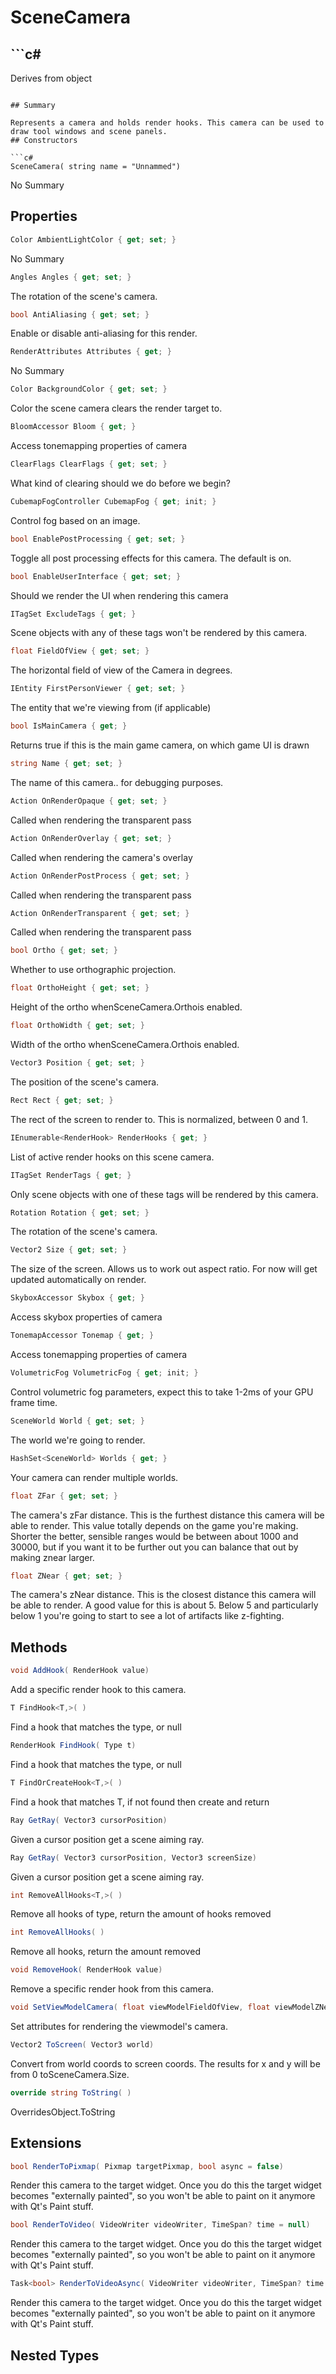 # SceneCamera

## ```c#
Derives from object
```

## Summary

Represents a camera and holds render hooks. This camera can be used to draw tool windows and scene panels.
## Constructors

```c#
SceneCamera( string name = "Unnammed") 
```
No Summary
## Properties

```c#
Color AmbientLightColor { get; set; } 
```
No Summary
```c#
Angles Angles { get; set; } 
```
The rotation of the scene's camera.
```c#
bool AntiAliasing { get; set; } 
```
Enable or disable anti-aliasing for this render.
```c#
RenderAttributes Attributes { get; } 
```
No Summary
```c#
Color BackgroundColor { get; set; } 
```
Color the scene camera clears the render target to.
```c#
BloomAccessor Bloom { get; } 
```
Access tonemapping properties of camera
```c#
ClearFlags ClearFlags { get; set; } 
```
What kind of clearing should we do before we begin?
```c#
CubemapFogController CubemapFog { get; init; } 
```
Control fog based on an image.
```c#
bool EnablePostProcessing { get; set; } 
```
Toggle all post processing effects for this camera. The default is on.
```c#
bool EnableUserInterface { get; set; } 
```
Should we render the UI when rendering this camera
```c#
ITagSet ExcludeTags { get; } 
```
Scene objects with any of these tags won't be rendered by this camera.
```c#
float FieldOfView { get; set; } 
```
The horizontal field of view of the Camera in degrees.
```c#
IEntity FirstPersonViewer { get; set; } 
```
The entity that we're viewing from (if applicable)
```c#
bool IsMainCamera { get; } 
```
Returns true if this is the main game camera, on which game UI is drawn
```c#
string Name { get; set; } 
```
The name of this camera.. for debugging purposes.
```c#
Action OnRenderOpaque { get; set; } 
```
Called when rendering the transparent pass
```c#
Action OnRenderOverlay { get; set; } 
```
Called when rendering the camera's overlay
```c#
Action OnRenderPostProcess { get; set; } 
```
Called when rendering the transparent pass
```c#
Action OnRenderTransparent { get; set; } 
```
Called when rendering the transparent pass
```c#
bool Ortho { get; set; } 
```
Whether to use orthographic projection.
```c#
float OrthoHeight { get; set; } 
```
Height of the ortho whenSceneCamera.Orthois enabled.
```c#
float OrthoWidth { get; set; } 
```
Width of the ortho whenSceneCamera.Orthois enabled.
```c#
Vector3 Position { get; set; } 
```
The position of the scene's camera.
```c#
Rect Rect { get; set; } 
```
The rect of the screen to render to. This is normalized, between 0 and 1.
```c#
IEnumerable<RenderHook> RenderHooks { get; } 
```
List of active render hooks on this scene camera.
```c#
ITagSet RenderTags { get; } 
```
Only scene objects with one of these tags will be rendered by this camera.
```c#
Rotation Rotation { get; set; } 
```
The rotation of the scene's camera.
```c#
Vector2 Size { get; set; } 
```
The size of the screen. Allows us to work out aspect ratio.
For now will get updated automatically on render.
```c#
SkyboxAccessor Skybox { get; } 
```
Access skybox properties of camera
```c#
TonemapAccessor Tonemap { get; } 
```
Access tonemapping properties of camera
```c#
VolumetricFog VolumetricFog { get; init; } 
```
Control volumetric fog parameters, expect this to take 1-2ms of your GPU frame time.
```c#
SceneWorld World { get; set; } 
```
The world we're going to render.
```c#
HashSet<SceneWorld> Worlds { get; } 
```
Your camera can render multiple worlds.
```c#
float ZFar { get; set; } 
```
The camera's zFar distance. This is the furthest distance this camera will be able to render.
This value totally depends on the game you're making. Shorter the better, sensible ranges would be
between about 1000 and 30000, but if you want it to be further out you can balance that out by making
znear larger.
```c#
float ZNear { get; set; } 
```
The camera's zNear distance. This is the closest distance this camera will be able to render.
A good value for this is about 5. Below 5 and particularly below 1 you're going to start to see
a lot of artifacts like z-fighting.
## Methods

```c#
void AddHook( RenderHook value) 
```
Add a specific render hook to this camera.
```c#
T FindHook<T,>( ) 
```
Find a hook that matches the type, or null
```c#
RenderHook FindHook( Type t) 
```
Find a hook that matches the type, or null
```c#
T FindOrCreateHook<T,>( ) 
```
Find a hook that matches T, if not found then create and return
```c#
Ray GetRay( Vector3 cursorPosition) 
```
Given a cursor position get a scene aiming ray.
```c#
Ray GetRay( Vector3 cursorPosition, Vector3 screenSize) 
```
Given a cursor position get a scene aiming ray.
```c#
int RemoveAllHooks<T,>( ) 
```
Remove all hooks of type, return the amount of hooks removed
```c#
int RemoveAllHooks( ) 
```
Remove all hooks, return the amount removed
```c#
void RemoveHook( RenderHook value) 
```
Remove a specific render hook from this camera.
```c#
void SetViewModelCamera( float viewModelFieldOfView, float viewModelZNear = 1, float viewModelZFar = 500) 
```
Set attributes for rendering the viewmodel's camera.
```c#
Vector2 ToScreen( Vector3 world) 
```
Convert from world coords to screen coords. The results for x and y will be from 0 toSceneCamera.Size.
```c#
override string ToString( ) 
```
OverridesObject.ToString
## Extensions

```c#
bool RenderToPixmap( Pixmap targetPixmap, bool async = false) 
```
Render this camera to the target widget. Once you do this the target widget becomes "externally painted", so you
won't be able to paint on it anymore with Qt's Paint stuff.
```c#
bool RenderToVideo( VideoWriter videoWriter, TimeSpan? time = null) 
```
Render this camera to the target widget. Once you do this the target widget becomes "externally painted", so you
won't be able to paint on it anymore with Qt's Paint stuff.
```c#
Task<bool> RenderToVideoAsync( VideoWriter videoWriter, TimeSpan? time = null) 
```
Render this camera to the target widget. Once you do this the target widget becomes "externally painted", so you
won't be able to paint on it anymore with Qt's Paint stuff.
## Nested Types

